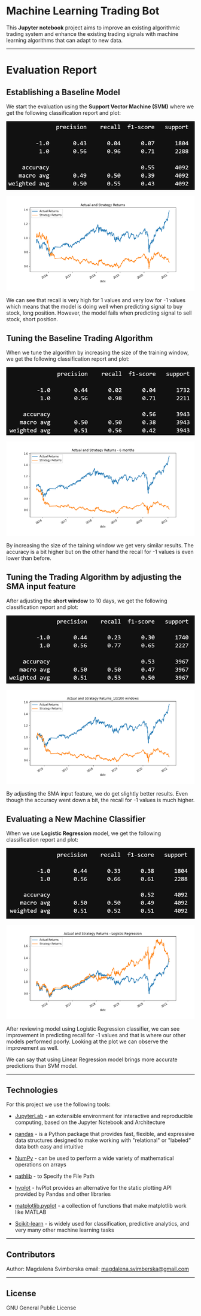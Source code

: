 # Machine Learning Trading Bot

This **Jupyter notebook** project aims to improve an existing algorithmic trading system and enhance the existing trading signals with machine learning algorithms that can adapt to new data.

---

# Evaluation Report

## Establishing a Baseline Model

We start the evaluation using the **Support Vector Machine (SVM)** where we get the following classification report and plot:

![Classification Report SVM](Images/Classification_Report_SVM.PNG)

![Actual and Strategy Returns](Images/Actual_and_Strategy_Returns.png)

We can see that recall is very high for 1 values and very low for -1 values which means that the model is doing well when predicting signal to buy stock, long position. However, the model fails when predicting signal to sell stock, short position.

## Tuning the Baseline Trading Algorithm

When we tune the algorithm by increasing the size of the training window, we get the following classification report and plot:

![Classification Report 6 months](Images/Classification_Report_6_months.PNG)

![Actual and Strategy Returns - 6 months](Images/Actual_and_Strategy_Returns_6_months.png)

By increasing the size of the taining window we get very similar results. The accuracy is a bit higher but on the other hand the recall for -1 values is even lower than before.

## Tuning the Trading Algorithm by adjusting the SMA input feature

After adjusting the **short window** to 10 days, we get the following classification report and plot:

![Classification Report - windows](Images/Classification_Report_windows.PNG)

![Actual and Strategy Returns - Windows](Images/Windows.png)

By adjusting the SMA input feature, we do get slightly better results. Even though the accuracy went down a bit, the recall for -1 values is much higher.

## Evaluating a New Machine Classifier

When we use **Logistic Regression** model, we get the following classification report and plot:

![LR Classification report](Images/LR_Classification_report.PNG)

![LR-Actual and Strategy Returns](Images/LR_Actual_and_Strategy_Returns.png)

After reviewing model using Logistic Regression classifier, we can see improvement in predicting recall for -1 values and that is where our other models performed poorly. Looking at the plot we can observe the improvement as well. 

We can say that using Linear Regression model brings more accurate predictions than SVM model.

---

## Technologies

For this project we use the following tools:


* [JupyterLab](https://github.com/jupyterlab/jupyterlab) - an extensible environment for interactive and reproducible computing, based on the Jupyter Notebook and Architecture

* [pandas](https://github.com/pandas-dev/pandas) - is a Python package that provides fast, flexible, and expressive data structures designed to make working with "relational" or "labeled" data both easy and intuitive 

* [NumPy](https://numpy.org/doc/stable/user/absolute_beginners.html) - can be used to perform a wide variety of mathematical operations on arrays

* [pathlib](https://www.delftstack.com/howto/python/set-file-path-python/) - to Specify the File Path 

* [hvplot](https://hvplot.holoviz.org/) - hvPlot provides an alternative for the static plotting API provided by Pandas and other libraries

* [matplotlib.pyplot](https://matplotlib.org/3.5.0/tutorials/introductory/pyplot.html) - a collection of functions that make matplotlib work like MATLAB

* [Scikit-learn](https://scikit-learn.org/stable/) - is widely used for classification, predictive analytics, and very many other machine learning tasks

---

## Contributors

Author: Magdalena Svimberska
email: magdalena.svimberska@gmail.com

---

## License

GNU General Public License